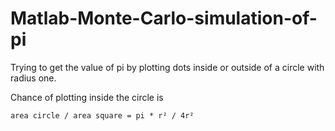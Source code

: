 # Matlab-Monte-Carlo-simulation-of-pi

Trying to get the value of pi by plotting dots inside or outside of a circle with radius one.

Chance of plotting inside the circle is
~~~
area circle / area square = pi * r² / 4r²
~~~
